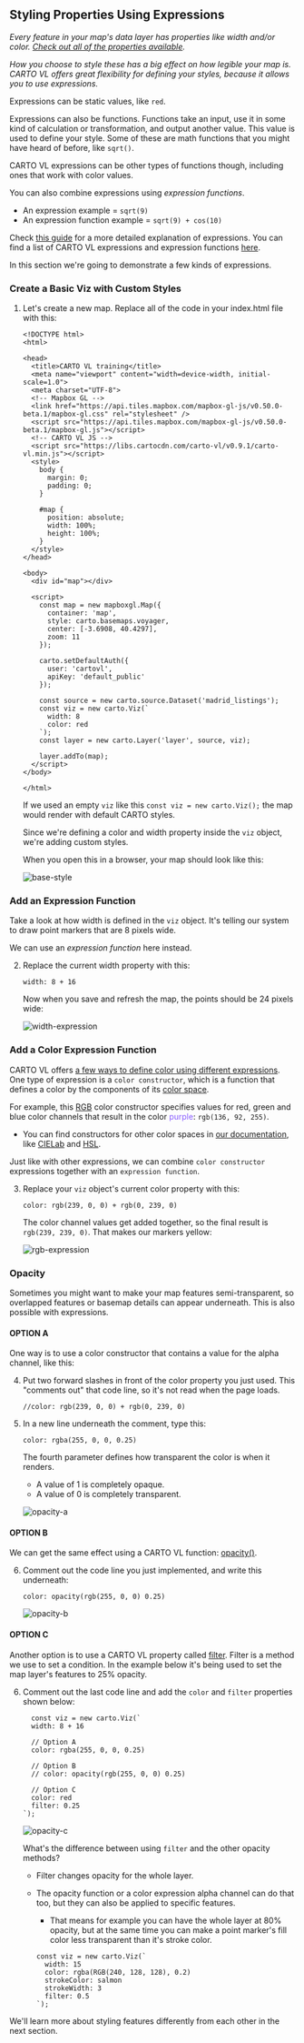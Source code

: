 ## Styling Properties Using Expressions

*Every feature in your map's data layer has properties like width and/or color. [Check out all of the properties available](https://carto.com/developers/carto-vl/reference/#cartoexpressions).*

*How you choose to style these has a big effect on how legible your map is. CARTO VL offers great flexibility for defining your styles, because it allows you to use expressions.*

Expressions can be static values, like `red`. 

Expressions can also be functions. Functions take an input, use it in some kind of calculation or transformation, and output another value. This value is used to define your style. Some of these are math functions that you might have heard of before, like `sqrt()`.

CARTO VL expressions can be other types of functions though, including ones that work with color values.

You can also combine expressions using *expression functions*.
* An expression example = `sqrt(9)`
* An expression function example = `sqrt(9) + cos(10)`

Check [this guide](https://carto.com/developers/carto-vl/guides/style-with-expressions/#what-is-an-expression) for a more detailed explanation of expressions. You can find a list of CARTO VL expressions and expression functions [here](https://carto.com/developers/carto-vl/reference/#cartoexpressions).

In this section we're going to demonstrate a few kinds of expressions.

### Create a Basic Viz with Custom Styles
1. Let's create a new map. Replace all of the code in your index.html file with this:

    ```
    <!DOCTYPE html>
    <html>

    <head>
      <title>CARTO VL training</title>
      <meta name="viewport" content="width=device-width, initial-scale=1.0">
      <meta charset="UTF-8">
      <!-- Mapbox GL -->
      <link href="https://api.tiles.mapbox.com/mapbox-gl-js/v0.50.0-beta.1/mapbox-gl.css" rel="stylesheet" />
      <script src="https://api.tiles.mapbox.com/mapbox-gl-js/v0.50.0-beta.1/mapbox-gl.js"></script>
      <!-- CARTO VL JS -->
      <script src="https://libs.cartocdn.com/carto-vl/v0.9.1/carto-vl.min.js"></script>
      <style>
        body {
          margin: 0;
          padding: 0;
        }

        #map {
          position: absolute;
          width: 100%;
          height: 100%;
        }
      </style>
    </head>

    <body>
      <div id="map"></div>

      <script>
        const map = new mapboxgl.Map({
          container: 'map',
          style: carto.basemaps.voyager,
          center: [-3.6908, 40.4297],
          zoom: 11
        });

        carto.setDefaultAuth({
          user: 'cartovl',
          apiKey: 'default_public'
        });

        const source = new carto.source.Dataset('madrid_listings');
        const viz = new carto.Viz(`
          width: 8
          color: red
        `);
        const layer = new carto.Layer('layer', source, viz);

        layer.addTo(map);
      </script>
    </body>

    </html>
    ```

    If we used an empty `viz` like this `const viz = new carto.Viz();` the map would render with default CARTO styles.

    Since we're defining a color and width property inside the `viz` object, we're adding custom styles.

    When you open this in a browser, your map should look like this:

    ![base-style](images/training-v2-03-base.png)


### Add an Expression Function

Take a look at how width is defined in the `viz` object. It's telling our system to draw point markers that are 8 pixels wide.

We can use an *expression function* here instead.

2. Replace the current width property with this:

    `width: 8 + 16`

    Now when you save and refresh the map, the points should be 24 pixels wide:

    ![width-expression](images/training-v2-03-width-exp.png)

### Add a Color Expression Function

CARTO VL offers [a few ways to define color using different expressions](https://carto.com/developers/carto-vl/guides/style-with-expressions/#color-expressions). One type of expression is a `color constructor`, which is a function that defines a color by the components of its [color space](https://photo.stackexchange.com/questions/48984/what-is-the-difference-or-relation-between-a-color-model-and-a-color-space). 

For example, this [RGB](https://carto.com/developers/carto-vl/reference/#cartoexpressionsrgb) color constructor specifies values for red, green and blue color channels that result in the color <span style="color:#885cff">purple</span>: `rgb(136, 92, 255)`. 
* You can find constructors for other color spaces in [our documentation](https://carto.com/developers/carto-vl/reference/), like [CIELab](https://carto.com/developers/carto-vl/reference/#cartoexpressionscielab) and [HSL](https://carto.com/developers/carto-vl/reference/#cartoexpressionshsl).

Just like with other expressions, we can combine `color constructor` expressions together with an `expression function`.

3. Replace your `viz` object's current color property with this:

    `color: rgb(239, 0, 0) + rgb(0, 239, 0)`

    The color channel values get added together, so the final result is `rgb(239, 239, 0)`. That makes our markers yellow:

    ![rgb-expression](images/training-v2-03-color-exp.png)

### Opacity

Sometimes you might want to make your map features semi-transparent, so overlapped features or basemap details can appear underneath. This is also possible with expressions. 

#### OPTION A

One way is to use a color constructor that contains a value for the alpha channel, like this:

4. Put two forward slashes in front of the color property you just used. This "comments out" that code line, so it's not read when the page loads.

    `//color: rgb(239, 0, 0) + rgb(0, 239, 0)`

5. In a new line underneath the comment, type this:

    `color: rgba(255, 0, 0, 0.25)`

    The fourth parameter defines how transparent the color is when it renders. 
    * A value of 1 is completely opaque.
    * A value of 0 is completely transparent.

    ![opacity-a](images/training-v2-03-optA.png)

#### OPTION B

We can get the same effect using a CARTO VL function: [opacity()](https://carto.com/developers/carto-vl/reference/#cartoexpressionsopacity).

6. Comment out the code line you just implemented, and write this underneath:

    `color: opacity(rgb(255, 0, 0) 0.25)`

    ![opacity-b](images/training-v2-03-optB.png)


#### OPTION C

Another option is to use a CARTO VL property called [filter](https://carto.com/developers/carto-vl/reference/#cartoexpressions). Filter is a method we use to set a condition. In the example below it's being used to set the map layer's features to 25% opacity.

6. Comment out the last code line and add the `color` and `filter` properties shown below:
    
    ```
      const viz = new carto.Viz(`
      width: 8 + 16
            
      // Option A
      color: rgba(255, 0, 0, 0.25)
            
      // Option B
      // color: opacity(rgb(255, 0, 0) 0.25)
            
      // Option C
      color: red
      filter: 0.25
    `);
    
    ```

    ![opacity-c](images/training-v2-03-optC.png)

    What's the difference between using `filter` and the other opacity methods? 
    * Filter changes opacity for the whole layer. 
    * The opacity function or a color expression alpha channel can do that too, but they can also be applied to specific features. 
      * That means for example you can have the whole layer at 80% opacity, but at the same time you can make a point marker's fill color less transparent than it's stroke color. 


      ```
      const viz = new carto.Viz(`
        width: 15
        color: rgba(RGB(240, 128, 128), 0.2)
        strokeColor: salmon
        strokeWidth: 3
        filter: 0.5
      `);
      ```

We'll learn more about styling features differently from each other in the next section.
